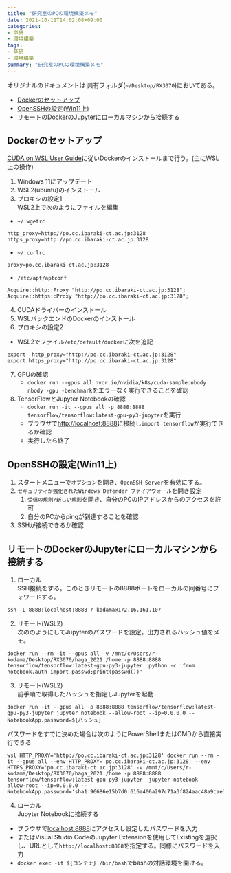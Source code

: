 ```yaml
---
title: "研究室のPCの環境構築メモ"
date: 2021-10-11T14:02:08+09:00
categories:
- 卒研
- 環境構築
tags:
- 卒研
- 環境構築
summary: "研究室のPCの環境構築メモ"
---
```

オリジナルのドキュメントは
共有フォルダ(`~/Desktop/RX3070`)においてある。


 - [Dockerのセットアップ](#dockerのセットアップ)
 - [OpenSSHの設定(Win11上)](#opensshの設定win11上)
 - [リモートのDockerのJupyterにローカルマシンから接続する](#リモートのdockerのjupyterにローカルマシンから接続する)

## Dockerのセットアップ
[CUDA on WSL User Guide](https://docs.nvidia.com/cuda/wsl-user-guide/index.html)に従いDockerのインストールまで行う。(主にWSL上の操作)
1. Windows 11にアップデート
2. WSL2(ubuntu)のインストール
3. プロキシの設定1  
WSL2上で次のようにファイルを編集
- `~/.wgetrc`

```
http_proxy=http://po.cc.ibaraki-ct.ac.jp:3128
https_proxy=http://po.cc.ibaraki-ct.ac.jp:3128
```
- `~/.curlrc`

```
proxy=po.cc.ibaraki-ct.ac.jp:3128
```

- `/etc/apt/aptconf`  

```
Acquire::http::Proxy "http://po.cc.ibaraki-ct.ac.jp:3128";
Acquire::https::Proxy "http://po.cc.ibaraki-ct.ac.jp:3128";
```

4. CUDAドライバーのインストール
5. WSLバックエンドのDockerのインストール
6. プロキシの設定2  
- WSL2でファイル`/etc/default/docker`に次を追記  

```
export  http_proxy="http://po.cc.ibaraki-ct.ac.jp:3128"
export https_proxy="http://po.cc.ibaraki-ct.ac.jp:3128"
```
7. GPUの確認
    - `docker run --gpus all nvcr.io/nvidia/k8s/cuda-sample:nbody nbody -gpu -benchmark`をエラーなく実行できることを確認
8. TensorFlowとJupyter Notebookの確認
    - `docker run -it --gpus all -p 8888:8888 tensorflow/tensorflow:latest-gpu-py3-jupyter`を実行
    - ブラウザで[http://localhost:8888](http://localhost:8888)に接続し`import tensorflow`が実行できるか確認
    - 実行したら終了

 
## OpenSSHの設定(Win11上)
1. スタートメニューで`オプション`を開き、`OpenSSH Server`を有効にする。
2. `セキュリティが強化されたWindows Defender ファイアウォール`を開き設定
    1. `受信の規則/新しい規則`を開き、自分のPCのIPアドレスからのアクセスを許可
    2. 自分のPCからpingが到達することを確認
3. SSHが接続できるか確認

## リモートのDockerのJupyterにローカルマシンから接続する  
1. ローカル  
SSH接続をする。このときリモートの8888ポートをローカルの同番号にフォワードする。
```
ssh -L 8888:localhost:8888 r-kodama@172.16.161.107
```
2. リモート(WSL2)  
次ののようにしてJupyterのパスワードを設定。出力されるハッシュ値をメモ。
```
docker run --rm -it --gpus all -v /mnt/c/Users/r-kodama/Desktop/RX3070/haga_2021:/home -p 8888:8888 tensorflow/tensorflow:latest-gpu-py3-jupyter  python -c 'from notebook.auth import passwd;print(passwd())'
```

3. リモート(WSL2)  
前手順で取得したハッシュを指定しJupyterを起動
```
docker run -it --gpus all -p 8888:8888 tensorflow/tensorflow:latest-gpu-py3-jupyter jupyter notebook --allow-root --ip=0.0.0.0 --NotebookApp.password=${ハッシュ}
```
パスワードをすでに決めた場合は次のようにPowerShellまたはCMDから直接実行できる
```
wsl HTTP_PROXY='http://po.cc.ibaraki-ct.ac.jp:3128' docker run --rm -it --gpus all --env HTTP_PROXY='po.cc.ibaraki-ct.ac.jp:3128' --env HTTPS_PROXY='po.cc.ibaraki-ct.ac.jp:3128' -v /mnt/c/Users/r-kodama/Desktop/RX3070/haga_2021:/home -p 8888:8888 tensorflow/tensorflow:latest-gpu-py3-jupyter  jupyter notebook --allow-root --ip=0.0.0.0 --NotebookApp.password='sha1:96686e15b7d0:616a406a297c71a3f824aac48a9cae395639a1a2'
```

4. ローカル  
Jupyter Notebookに接続する
- ブラウザで[localhost:8888](http://localhost:8888)にアクセスし設定したパスワードを入力
- またはVisual Studio CodeのJupyter Extensionを使用してExistingを選択し、URLとして`http://localhost:8888`を指定する。同様にパスワードを入力
- `docker exec -it ${コンテナ} /bin/bash`でbashの対話環境を開ける。

